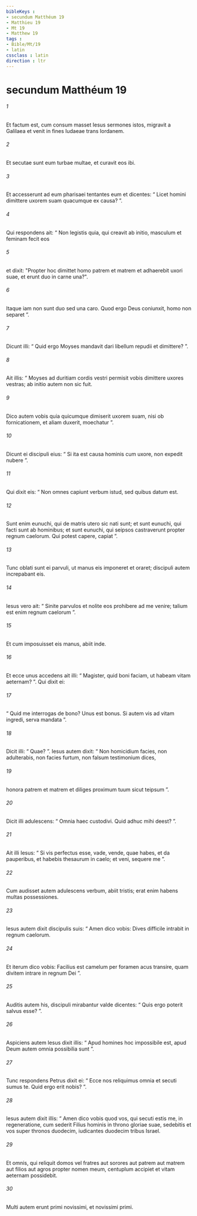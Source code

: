 ```yaml
---
bibleKeys : 
- secundum Matthéum 19
- Matthieu 19
- Mt 19
- Matthew 19
tags : 
- Bible/Mt/19
- latin
cssclass : latin
direction : ltr
---
```


# secundum Matthéum 19

###### 1
Et factum est, cum consum masset Iesus sermones istos, migravit a Galilaea et venit in fines Iudaeae trans Iordanem. 
###### 2
Et secutae sunt eum turbae multae, et curavit eos ibi.
###### 3
Et accesserunt ad eum pharisaei tentantes eum et dicentes: “ Licet homini dimittere uxorem suam quacumque ex causa? ”. 
###### 4
Qui respondens ait: “ Non legistis quia, qui creavit ab initio, masculum et feminam fecit eos 
###### 5
et dixit: "Propter hoc dimittet homo patrem et matrem et adhaerebit uxori suae, et erunt duo in carne una?". 
###### 6
Itaque iam non sunt duo sed una caro. Quod ergo Deus coniunxit, homo non separet ”. 
###### 7
Dicunt illi: “ Quid ergo Moyses mandavit dari libellum repudii et dimittere? ”. 
###### 8
Ait illis: “ Moyses ad duritiam cordis vestri permisit vobis dimittere uxores vestras; ab initio autem non sic fuit. 
###### 9
Dico autem vobis quia quicumque dimiserit uxorem suam, nisi ob fornicationem, et aliam duxerit, moechatur ”.
###### 10
Dicunt ei discipuli eius: “ Si ita est causa hominis cum uxore, non expedit nubere ”. 
###### 11
Qui dixit eis: “ Non omnes capiunt verbum istud, sed quibus datum est. 
###### 12
Sunt enim eunuchi, qui de matris utero sic nati sunt; et sunt eunuchi, qui facti sunt ab hominibus; et sunt eunuchi, qui seipsos castraverunt propter regnum caelorum. Qui potest capere, capiat ”.
###### 13
Tunc oblati sunt ei parvuli, ut manus eis imponeret et oraret; discipuli autem increpabant eis. 
###### 14
Iesus vero ait: “ Sinite parvulos et nolite eos prohibere ad me venire; talium est enim regnum caelorum ”. 
###### 15
Et cum imposuisset eis manus, abiit inde.
###### 16
Et ecce unus accedens ait illi: “ Magister, quid boni faciam, ut habeam vitam aeternam? ”. Qui dixit ei: 
###### 17
“ Quid me interrogas de bono? Unus est bonus. Si autem vis ad vitam ingredi, serva mandata ”.
###### 18
Dicit illi: “ Quae? ”. Iesus autem dixit: “ Non homicidium facies, non adulterabis, non facies furtum, non falsum testimonium dices, 
###### 19
honora patrem et matrem et diliges proximum tuum sicut teipsum ”. 
###### 20
Dicit illi adulescens: “ Omnia haec custodivi. Quid adhuc mihi deest? ”. 
###### 21
Ait illi Iesus: “ Si vis perfectus esse, vade, vende, quae habes, et da pauperibus, et habebis thesaurum in caelo; et veni, sequere me ”. 
###### 22
Cum audisset autem adulescens verbum, abiit tristis; erat enim habens multas possessiones.
###### 23
Iesus autem dixit discipulis suis: “ Amen dico vobis: Dives difficile intrabit in regnum caelorum. 
###### 24
Et iterum dico vobis: Facilius est camelum per foramen acus transire, quam divitem intrare in regnum Dei ”. 
###### 25
Auditis autem his, discipuli mirabantur valde dicentes: “ Quis ergo poterit salvus esse? ”. 
###### 26
Aspiciens autem Iesus dixit illis: “ Apud homines hoc impossibile est, apud Deum autem omnia possibilia sunt ”.
###### 27
Tunc respondens Petrus dixit ei: “ Ecce nos reliquimus omnia et secuti sumus te. Quid ergo erit nobis? ”. 
###### 28
Iesus autem dixit illis: “ Amen dico vobis quod vos, qui secuti estis me, in regeneratione, cum sederit Filius hominis in throno gloriae suae, sedebitis et vos super thronos duodecim, iudicantes duodecim tribus Israel. 
###### 29
Et omnis, qui reliquit domos vel fratres aut sorores aut patrem aut matrem aut filios aut agros propter nomen meum, centuplum accipiet et vitam aeternam possidebit.
###### 30
Multi autem erunt primi novissimi, et novissimi primi.

